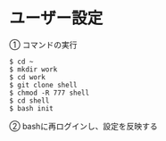# ユーザー設定

① コマンドの実行
```console
$ cd ~
$ mkdir work
$ cd work
$ git clone shell
$ chmod -R 777 shell
$ cd shell
$ bash init
```

② bashに再ログインし、設定を反映する